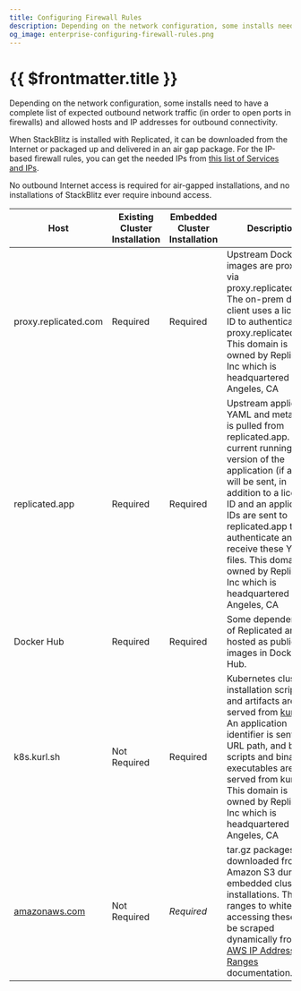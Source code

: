 ```yaml
---
title: Configuring Firewall Rules
description: Depending on the network configuration, some installs need to have a complete list of expected outbound network traffic (in order to open ports in firewalls) and allowed hosts and IP addresses for outbound connectivity.
og_image: enterprise-configuring-firewall-rules.png
---
```


# {{ $frontmatter.title }}

Depending on the network configuration, some installs need to have a complete list of expected outbound network traffic (in order to open ports in firewalls) and allowed hosts and IP addresses for outbound connectivity.

When StackBlitz is installed with Replicated, it can be downloaded from the Internet or packaged up and delivered in an air gap package. For the IP-based firewall rules, you can get the needed IPs from [this list of Services and IPs](https://raw.githubusercontent.com/replicatedhq/ips/master/ip_addresses.json).

No outbound Internet access is required for air-gapped installations, and no installations of StackBlitz ever require inbound access.

| Host | Existing Cluster Installation | Embedded Cluster Installation |Description |
|---|---|---|---|
| proxy.replicated.com | Required | Required | Upstream Docker images are proxied via proxy.replicated.com. The on-prem docker client uses a license ID to authenticate to proxy.replicated.com. This domain is owned by Replicated, Inc which is headquartered in Los Angeles, CA |
| replicated.app | Required | Required | Upstream application YAML and metadata is pulled from replicated.app. The current running version of the application (if any) will be sent, in addition to a license ID and an application IDs are sent to replicated.app to authenticate and receive these YAML files. This domain is owned by Replicated, Inc which is headquartered in Los Angeles, CA |
| Docker Hub | Required | Required | Some dependencies of Replicated are hosted as public images in Docker Hub.|
| k8s.kurl.sh | Not Required | Required | Kubernetes cluster installation scripts and artifacts are served from [kurl.sh](http://kurl.sh). An application identifier is sent in a URL path, and bash scripts and binary executables are served from kurl.sh. This domain is owned by Replicated, Inc which is headquartered in Los Angeles, CA |
| [amazonaws.com](https://docs.aws.amazon.com/general/latest/gr/aws-ip-ranges.html#aws-ip-download) | Not Required | <i/>Required | tar.gz packages are downloaded from Amazon S3 during embedded cluster installations. The IP ranges to whitelist for accessing these can be scraped dynamically from the [AWS IP Address Ranges](https://docs.aws.amazon.com/general/latest/gr/aws-ip-ranges.html#aws-ip-download) documentation.
